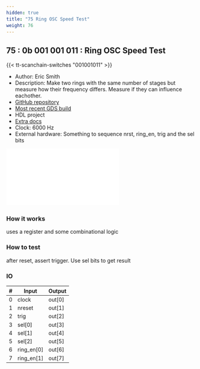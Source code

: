 ```yaml
---
hidden: true
title: "75 Ring OSC Speed Test"
weight: 76
---
```


## 75 : 0b 001 001 011 : Ring OSC Speed Test

{{< tt-scanchain-switches "001001011" >}}

* Author: Eric Smith
* Description: Make two rings with the same number of stages but measure how their frequency differs.  Measure if they can influence eachother.
* [GitHub repository](https://github.com/ericsmi/tt02-verilog-ring-osc-demo)
* [Most recent GDS build](https://github.com/ericsmi/tt02-verilog-ring-osc-demo/actions/runs/3597983245)
* HDL project
* [Extra docs]()
* Clock: 6000 Hz
* External hardware: Something to sequence nrst, ring_en, trig and the sel bits

![picture](images/tt_speed_test.pdf)

### How it works

uses a register and some combinational logic

### How to test

after reset, assert trigger.  Use sel bits to get result

### IO

| # | Input        | Output       |
|---|--------------|--------------|
| 0 | clock  | out[0] |
| 1 | nreset  | out[1] |
| 2 | trig  | out[2] |
| 3 | sel[0]  | out[3] |
| 4 | sel[1]  | out[4] |
| 5 | sel[2]  | out[5] |
| 6 | ring_en[0]  | out[6] |
| 7 | ring_en[1]  | out[7] |
